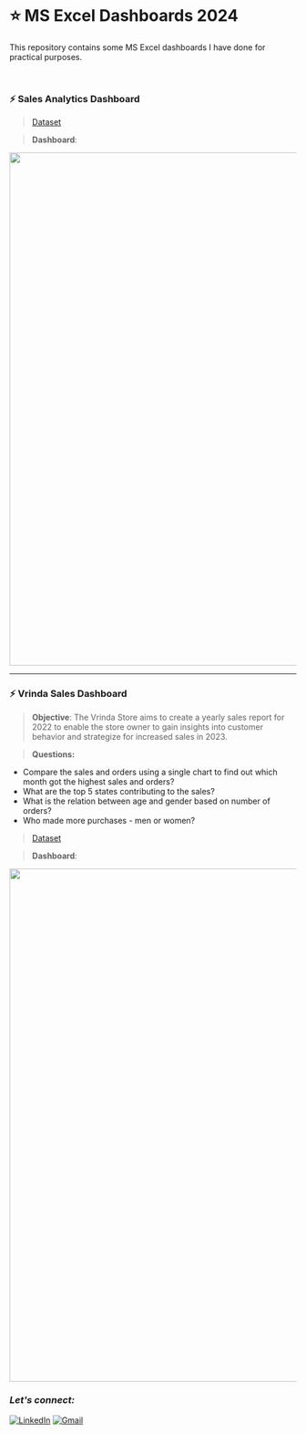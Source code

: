 # :star: MS Excel Dashboards 2024
This repository contains some MS Excel dashboards I have done for practical purposes.

<br>

### :zap: Sales Analytics Dashboard
> [Dataset](https://github.com/Rohit-Rannavre/MS-Excel-Dashboards-2024/blob/main/Dashboards/sales_analytics_dashboard.xlsx)

> **Dashboard**:
<img align="center" src="https://github.com/Rohit-Rannavre/MS-Excel-Dashboards-2024/blob/main/Dashboards/Sales%20Analytics%20Dashboard.png" width="900">

***

### :zap: Vrinda Sales Dashboard
> **Objective**: The Vrinda Store aims to create a yearly sales report for 2022 to enable the store owner to gain insights into customer behavior and strategize for increased sales in 2023.

> **Questions:**
- Compare the sales and orders using a single chart to find out which month got the highest sales and orders?
- What are the top 5 states contributing to the sales?
- What is the relation between age and gender based on number of orders?
- Who made more purchases - men or women?

> [Dataset](https://github.com/Rohit-Rannavre/MS-Excel-Dashboards-2024/blob/main/Dashboards/vrinda_store_dataset.xlsx)

> **Dashboard**:
<img align="center" src="https://github.com/Rohit-Rannavre/MS-Excel-Dashboards-2024/blob/main/Dashboards/Vrinda%20Sales%20Dashboard.png" width="900">

<br>

### ***Let's connect:*** 
[![LinkedIn](https://img.shields.io/badge/linkedin-%230077B5.svg?style=for-the-badge&logo=linkedin&logoColor=white)](https://www.linkedin.com/in/rohit-rannavre)
[![Gmail](https://img.shields.io/badge/Gmail-D14836?style=for-the-badge&logo=gmail&logoColor=white)](mailto:rohit.rannavre@gmail.com)
